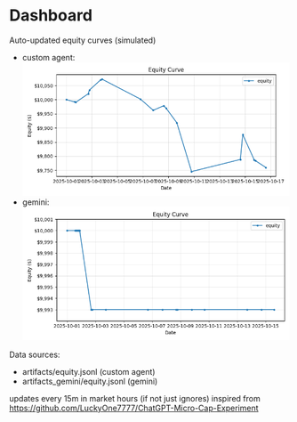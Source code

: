 # Dashboard

Auto-updated equity curves (simulated)

- custom agent: ![Equity Curve](artifacts/equity.png?v=5829c46)
- gemini: ![Equity Curve (Gemini)](artifacts_gemini/equity.png?v=5829c46)

Data sources:
- artifacts/equity.jsonl (custom agent)
- artifacts_gemini/equity.jsonl (gemini)

updates every 15m in market hours (if not just ignores)
inspired from https://github.com/LuckyOne7777/ChatGPT-Micro-Cap-Experiment